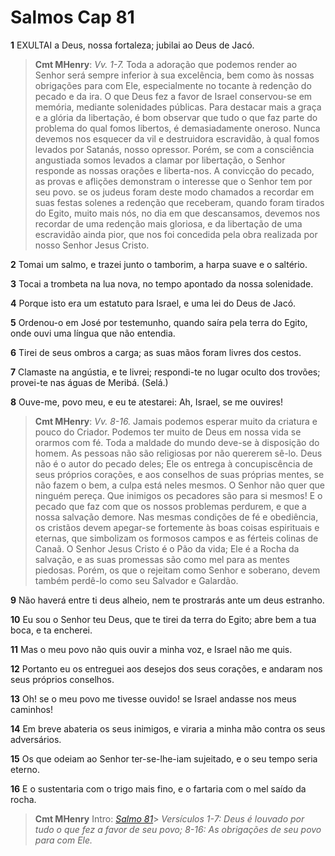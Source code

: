 # Salmos Cap 81

**1** 	EXULTAI a Deus, nossa fortaleza; jubilai ao Deus de Jacó.

> **Cmt MHenry**: *Vv. 1-7.* Toda a adoração que podemos render ao Senhor será sempre inferior à sua excelência, bem como às nossas obrigações para com Ele, especialmente no tocante à redenção do pecado e da ira. O que Deus fez a favor de Israel conservou-se em memória, mediante solenidades públicas. Para destacar mais a graça e a glória da libertação, é bom observar que tudo o que faz parte do problema do qual fomos libertos, é demasiadamente oneroso. Nunca devemos nos esquecer da vil e destruidora escravidão, à qual fomos levados por Satanás, nosso opressor. Porém, se com a consciência angustiada somos levados a clamar por libertação, o Senhor responde as nossas orações e liberta-nos. A convicção do pecado, as provas e aflições demonstram o interesse que o Senhor tem por seu povo. se os judeus foram deste modo chamados a recordar em suas festas solenes a redenção que receberam, quando foram tirados do Egito, muito mais nós, no dia em que descansamos, devemos nos recordar de uma redenção mais gloriosa, e da libertação de uma escravidão ainda pior, que nos foi concedida pela obra realizada por nosso Senhor Jesus Cristo.

**2** 	Tomai um salmo, e trazei junto o tamborim, a harpa suave e o saltério.

**3** 	Tocai a trombeta na lua nova, no tempo apontado da nossa solenidade.

**4** 	Porque isto era um estatuto para Israel, e uma lei do Deus de Jacó.

**5** 	Ordenou-o em José por testemunho, quando saíra pela terra do Egito, onde ouvi uma língua que não entendia.

**6** 	Tirei de seus ombros a carga; as suas mãos foram livres dos cestos.

**7** 	Clamaste na angústia, e te livrei; respondi-te no lugar oculto dos trovões; provei-te nas águas de Meribá. (Selá.)

**8** 	Ouve-me, povo meu, e eu te atestarei: Ah, Israel, se me ouvires!

> **Cmt MHenry**: *Vv. 8-16.* Jamais podemos esperar muito da criatura e pouco do Criador. Podemos ter muito de Deus em nossa vida se orarmos com fé. Toda a maldade do mundo deve-se à disposição do homem. As pessoas não são religiosas por não quererem sê-lo. Deus não é o autor do pecado deles; Ele os entrega à concupiscência de seus próprios corações, e aos conselhos de suas próprias mentes, se não fazem o bem, a culpa está neles mesmos. O Senhor não quer que ninguém pereça. Que inimigos os pecadores são para si mesmos! E o pecado que faz com que os nossos problemas perdurem, e que a nossa salvação demore. Nas mesmas condições de fé e obediência, os cristãos devem apegar-se fortemente às boas coisas espirituais e eternas, que simbolizam os formosos campos e as férteis colinas de Canaã. O Senhor Jesus Cristo é o Pão da vida; Ele é a Rocha da salvação, e as suas promessas são como mel para as mentes piedosas. Porém, os que o rejeitam como Senhor e soberano, devem também perdê-lo como seu Salvador e Galardão.

**9** 	Não haverá entre ti deus alheio, nem te prostrarás ante um deus estranho.

**10** 	Eu sou o Senhor teu Deus, que te tirei da terra do Egito; abre bem a tua boca, e ta encherei.

**11** 	Mas o meu povo não quis ouvir a minha voz, e Israel não me quis.

**12** 	Portanto eu os entreguei aos desejos dos seus corações, e andaram nos seus próprios conselhos.

**13** 	Oh! se o meu povo me tivesse ouvido! se Israel andasse nos meus caminhos!

**14** 	Em breve abateria os seus inimigos, e viraria a minha mão contra os seus adversários.

**15** 	Os que odeiam ao Senhor ter-se-lhe-iam sujeitado, e o seu tempo seria eterno.

**16** 	E o sustentaria com o trigo mais fino, e o fartaria com o mel saído da rocha.


> **Cmt MHenry** Intro: *[Salmo 81](../19A-Sl/81.md#0)*> *Versículos 1-7: Deus é louvado por tudo o que fez a favor de seu povo; 8-16: As obrigações de seu povo para com Ele.*